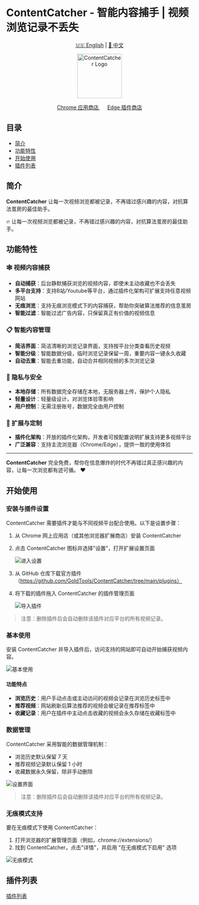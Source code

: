 # ContentCatcher - 智能内容捕手 | 视频浏览记录不丢失

<div align="center">

[🇺🇸 English](README.md) | [🌟 中文](README_CN.md) 

<img src="./assets/logo.png" alt="ContentCatcher Logo" width="120"/>


<p align="center">
  <a href="https://chrome.google.com/webstore/detail/hdicimgeggokokkjfcamkegbpbcebogd">
    Chrome 应用商店
  </a>
  &nbsp;&nbsp;&nbsp;&nbsp;
  <a href="https://microsoftedge.microsoft.com/addons/detail/giofekcbjmconbpfnogaonlebjecnael">
    Edge 插件商店
  </a>
</p>
</div>

## 目录

- [简介](#简介)
- [功能特性](#功能特性)
- [开始使用](#开始使用)
- [插件列表](#插件列表)

## 简介

**ContentCatcher** 让每一次视频浏览都被记录，不再错过感兴趣的内容，对抗算法茧房的最佳助手。

🔥 让每一次视频浏览都被记录，不再错过感兴趣的内容，对抗算法茧房的最佳助手。

## 功能特性

### 🕸️ 视频内容捕获
- **自动捕获**：后台静默捕获浏览的视频内容，即使未主动收藏也不会丢失
- **多平台支持**：支持B站/Youtube等平台，通过插件化架构可扩展支持任意视频网站
- **无痕浏览**：支持无痕浏览模式下的内容捕获，帮助你突破算法推荐的信息茧房
- **智能过滤**：智能过滤广告内容，只保留真正有价值的视频信息

### 📋 智能内容管理
- **简洁界面**：简洁清晰的浏览记录界面，支持按平台分类查看历史视频
- **智能分级**：智能数据分级，临时浏览记录保留一周，重要内容一键永久收藏
- **自动去重**：智能去重功能，自动合并相同视频的多次浏览记录

### 🔐 隐私与安全
- **本地存储**：所有数据完全存储在本地，无服务器上传，保护个人隐私
- **轻量设计**：轻量级设计，对浏览体验零影响
- **用户控制**：无需注册账号，数据完全由用户控制

### 🧩 扩展与定制
- **插件化架构**：开放的插件化架构，开发者可按配置说明扩展支持更多视频平台
- **广泛兼容**：支持主流浏览器（Chrome/Edge），提供一致的使用体验

---

**ContentCatcher** 完全免费，帮你在信息爆炸的时代不再错过真正感兴趣的内容，让每一次浏览都有迹可循。 ❤️

## 开始使用

### 安装与插件设置
ContentCatcher 需要插件才能与不同视频平台配合使用。以下是设置步骤：

1. 从 Chrome 网上应用店（或其他浏览器扩展商店）安装 ContentCatcher
2. 点击 ContentCatcher 图标并选择"设置"，打开扩展设置页面
   
   ![进入设置](./assets/gotosetting_zh.png)

3. 从 GitHub 仓库下载官方插件（https://github.com/GoldTools/ContentCatcher/tree/main/plugins）

4. 将下载的插件拖入 ContentCatcher 的插件管理页面
   
   ![导入插件](./assets/import_zh.png)

> 注意：删除插件后会自动删除该插件对应平台的所有视频记录。

### 基本使用
安装 ContentCatcher 并导入插件后，访问支持的网站即可自动开始捕获视频内容。

![基本使用](./assets/usage_zh.png)

#### 功能特点
- **浏览历史**：用户手动点击或主动访问的视频会记录在浏览历史标签中
- **推荐视频**：网站刷新后算法推荐的视频会被记录在推荐标签中
- **收藏记录**：用户在插件中主动点击收藏的视频会永久存储在收藏标签中

### 数据管理
ContentCatcher 采用智能的数据管理机制：
- 浏览历史默认保留 7 天
- 推荐视频记录默认保留 1 小时
- 收藏数据永久保留，除非手动删除

![设置界面](./assets/settings_zh.png)

> 注意：删除插件后会自动删除该插件对应平台的所有视频记录。

### 无痕模式支持
要在无痕模式下使用 ContentCatcher：
1. 打开浏览器的扩展管理页面（例如，chrome://extensions/）
2. 找到 ContentCatcher，点击"详情"，并启用 "在无痕模式下启用" 选项

![无痕模式](./assets/incognito_zh.png)

## 插件列表
[插件列表](./plugins/README_CN.md)